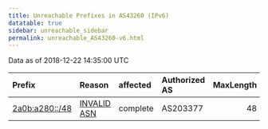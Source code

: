 ```yaml
---
title: Unreachable Prefixes in AS43260 (IPv6)
datatable: true
sidebar: unreachable_sidebar
permalink: unreachable_AS43260-v6.html
---
```


Data as of 2018-12-22 14:35:00 UTC


<div class="datatable-begin"></div>

| Prefix                                                 | Reason                                                                                                | affected   | Authorized AS   |   MaxLength | Anchor                                         |   unreachable /48s |
|:-------------------------------------------------------|:------------------------------------------------------------------------------------------------------|:-----------|:----------------|------------:|:-----------------------------------------------|-------------------:|
| [2a0b:a280::/48](https://stat.ripe.net/2a0b:a280::/48) | [INVALID ASN](https://rpki-validator.ripe.net/announcement-preview?asn=AS43260&prefix=2a0b:a280::/48) | complete   | AS203377        |          48 | [RIPE](unreachable_RIPE_NCC_RPKI_Root-v6.html) |                  1 |

<div class="datatable-end"></div>